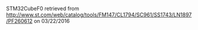 STM32CubeF0 retrieved from http://www.st.com/web/catalog/tools/FM147/CL1794/SC961/SS1743/LN1897/PF260612 on 03/22/2016
